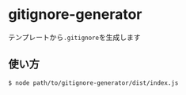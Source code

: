 # gitignore-generator

テンプレートから`.gitignore`を生成します

## 使い方

```sh
$ node path/to/gitignore-generator/dist/index.js
```
